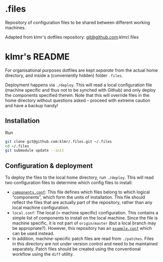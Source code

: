 # .files

Repository of configuration files to be
shared between different working machines.

Adapted from klmr's dotfiles repository:
 git@github.com:klmr/.files

# klmr's README
For organisational purposes dotfiles are kept *separate* from the actual home
directory, and inside a (conveniently hidden) folder `.files`.

Deployment happens via `./deploy`. This will read a local configuration file
(machine specific and thus not to be synched with Github) and only deploy the
components specified therein. Note that this will override files in the home
directory without questions asked – proceed with extreme caution and have a
backup handy!

## Installation
Run

```bash
git clone git@github.com:klmr/.files.git ~/.files
cd ~/.files
git submodule update --init
```

## Configuration & deployment

To deploy the files to the local home directory, run `./deploy`. This will read
two configuration files to determine which config files to install:

 * [`components.conf`](components.conf): This file defines which files belong to
   which logical “components”, which form the units of installation. This file
   should reflect the files that are actually part of the repository, rather
   than any local machine configuration.
 * `local.conf`: The local (= machine specific) configuration. This contains a
   simple list of components to install on the local machine. Since the file is
   machine specific, it is not part of `origin/master` (but a local branch may
   be appropriate?). However, this repository has an
   [`example.conf`](example.conf) which can be used instead.
* In addition, machine-specific patch files are read from `./patches`. Files in
  this directory are not under version control and need to be maintained
  separately. Patch files should be created using the conventional workflow
  using the `diff` utility.
